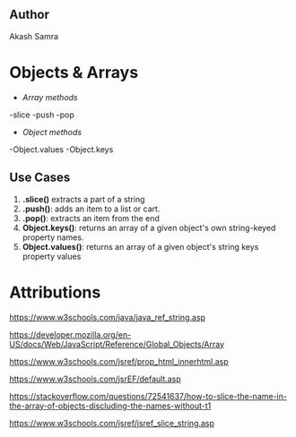 ## Author

Akash Samra

# Objects & Arrays 

- *Array methods* 

-slice
-push
-pop

- *Object methods* 

-Object.values
-Object.keys

## Use Cases


1. **.slice()** extracts a part of a string
2. **.push()**: adds an item to a list or cart.
3. **.pop()**: extracts an item from the end
4. **Object.keys()**: returns an array of a given object's own string-keyed property names.
5. **Object.values()**: returns an array of a given object's string keys property values 


# Attributions
https://www.w3schools.com/java/java_ref_string.asp

https://developer.mozilla.org/en-US/docs/Web/JavaScript/Reference/Global_Objects/Array

https://www.w3schools.com/jsref/prop_html_innerhtml.asp

https://www.w3schools.com/jsrEF/default.asp

https://stackoverflow.com/questions/72541637/how-to-slice-the-name-in-the-array-of-objects-discluding-the-names-without-t1

https://www.w3schools.com/jsref/jsref_slice_string.asp
